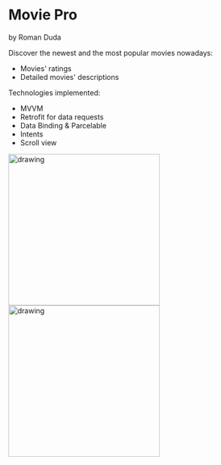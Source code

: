 # Movie Pro
by Roman Duda

Discover the newest and the most popular movies nowadays:

  * Movies' ratings 
  * Detailed movies' descriptions

Technologies implemented:

  * MVVM
  * Retrofit for data requests
  * Data Binding & Parcelable
  * Intents
  * Scroll view

<img src="https://media.licdn.com/dms/image/D562DAQHK6Ah0NP0WqA/profile-treasury-image-shrink_1920_1920/0/1696068003425?e=1721167200&v=beta&t=nY3Rn6d3a0km_zc3nUcttZcOEOlwNlByNXQs57T5akU" alt="drawing" width="300"/>
<img src="https://media.licdn.com/dms/image/D562DAQHK6Ah0NP0WqA/profile-treasury-image-shrink_1920_1920/0/1696068003425?e=1721167200&v=beta&t=nY3Rn6d3a0km_zc3nUcttZcOEOlwNlByNXQs57T5akU" alt="drawing" width="300"/>
